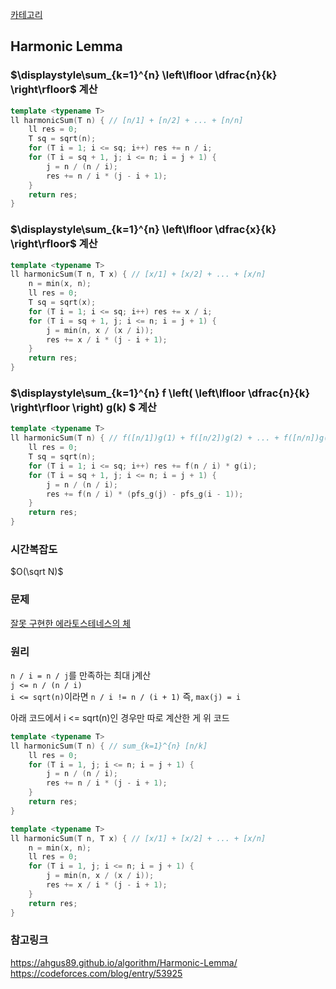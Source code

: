 [카테고리](/README.md)
## Harmonic Lemma
### $\displaystyle\sum_{k=1}^{n} \left\lfloor \dfrac{n}{k} \right\rfloor$ 계산
```cpp
template <typename T>
ll harmonicSum(T n) { // [n/1] + [n/2] + ... + [n/n]
    ll res = 0;
    T sq = sqrt(n);
    for (T i = 1; i <= sq; i++) res += n / i;
    for (T i = sq + 1, j; i <= n; i = j + 1) {
        j = n / (n / i);
        res += n / i * (j - i + 1);
    }
    return res;
}
```
### $\displaystyle\sum_{k=1}^{n} \left\lfloor \dfrac{x}{k} \right\rfloor$ 계산
```cpp
template <typename T>
ll harmonicSum(T n, T x) { // [x/1] + [x/2] + ... + [x/n]
    n = min(x, n);
    ll res = 0;
    T sq = sqrt(x);
    for (T i = 1; i <= sq; i++) res += x / i;
    for (T i = sq + 1, j; i <= n; i = j + 1) {
        j = min(n, x / (x / i));
        res += x / i * (j - i + 1);
    }
    return res;
}
```
### $\displaystyle\sum_{k=1}^{n} f \left( \left\lfloor \dfrac{n}{k} \right\rfloor \right) g(k) $ 계산
```cpp
template <typename T>
ll harmonicSum(T n) { // f([n/1])g(1) + f([n/2])g(2) + ... + f([n/n])g(n)
    ll res = 0;
    T sq = sqrt(n);
    for (T i = 1; i <= sq; i++) res += f(n / i) * g(i);
    for (T i = sq + 1, j; i <= n; i = j + 1) {
        j = n / (n / i);
        res += f(n / i) * (pfs_g(j) - pfs_g(i - 1));
    }
    return res;
}
```
### 시간복잡도 
$O(\sqrt N)$   

### 문제
[잘못 구현한 에라토스테네스의 체](https://www.acmicpc.net/problem/15897)

### 원리
`n / i = n / j`를 만족하는 최대 j계산   
`j <= n / (n / i)`   
`i <= sqrt(n)`이라면 `n / i != n / (i + 1)` 즉, `max(j) = i`

아래 코드에서 i <= sqrt(n)인 경우만 따로 계산한 게 위 코드
```cpp
template <typename T>
ll harmonicSum(T n) { // sum_{k=1}^{n} [n/k]
    ll res = 0;
    for (T i = 1, j; i <= n; i = j + 1) {
        j = n / (n / i);
        res += n / i * (j - i + 1);
    }
    return res;
}
```
```cpp
template <typename T>
ll harmonicSum(T n, T x) { // [x/1] + [x/2] + ... + [x/n]
    n = min(x, n);
    ll res = 0;
    for (T i = 1, j; i <= n; i = j + 1) {
        j = min(n, x / (x / i));
        res += x / i * (j - i + 1);
    }
    return res;
}
```

### 참고링크
https://ahgus89.github.io/algorithm/Harmonic-Lemma/   
https://codeforces.com/blog/entry/53925   